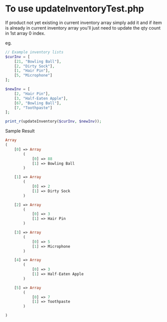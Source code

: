 # To use updateInventoryTest.php

If product not yet existing in current inventory array simply add it and if item is already in current inventory array you'll just need to update the qty count in 1st array 0 index.

eg.
```php
// Example inventory lists
$curInv = [
    [21, "Bowling Ball"],
    [2, "Dirty Sock"],
    [1, "Hair Pin"],
    [5, "Microphone"]
];

$newInv = [
    [2, "Hair Pin"],
    [3, "Half-Eaten Apple"],
    [67, "Bowling Ball"],
    [7, "Toothpaste"]
];

print_r(updateInventory($curInv, $newInv));
```

Sample Result
```php
Array
(
    [0] => Array
        (
            [0] => 88
            [1] => Bowling Ball
        )

    [1] => Array
        (
            [0] => 2
            [1] => Dirty Sock
        )

    [2] => Array
        (
            [0] => 3
            [1] => Hair Pin
        )

    [3] => Array
        (
            [0] => 5
            [1] => Microphone
        )

    [4] => Array
        (
            [0] => 3
            [1] => Half-Eaten Apple
        )

    [5] => Array
        (
            [0] => 7
            [1] => Toothpaste
        )

)
```
